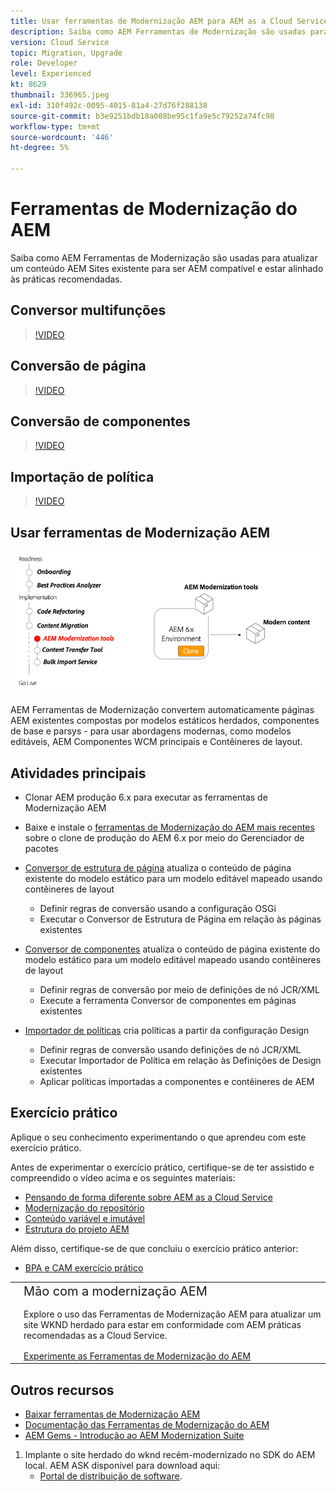 ```yaml
---
title: Usar ferramentas de Modernização AEM para AEM as a Cloud Service
description: Saiba como AEM Ferramentas de Modernização são usadas para atualizar um projeto de AEM existente e conteúdo para ser AEM compatível.
version: Cloud Service
topic: Migration, Upgrade
role: Developer
level: Experienced
kt: 8629
thumbnail: 336965.jpeg
exl-id: 310f492c-0095-4015-81a4-27d76f288138
source-git-commit: b3e9251bdb18a008be95c1fa9e5c79252a74fc98
workflow-type: tm+mt
source-wordcount: '446'
ht-degree: 5%

---
```



# Ferramentas de Modernização do AEM

Saiba como AEM Ferramentas de Modernização são usadas para atualizar um conteúdo AEM Sites existente para ser AEM compatível e estar alinhado às práticas recomendadas.

## Conversor multifunções

>[!VIDEO](https://video.tv.adobe.com/v/338802?quality=12&learn=on)

## Conversão de página

>[!VIDEO](https://video.tv.adobe.com/v/338799?quality=12&learn=on)

## Conversão de componentes

>[!VIDEO](https://video.tv.adobe.com/v/338788?quality=12&learn=on)

## Importação de política

>[!VIDEO](https://video.tv.adobe.com/v/338797?quality=12&learn=on)

## Usar ferramentas de Modernização AEM

![Ciclo de vida das Ferramentas de Modernização do AEM](./assets/aem-modernization-tools.png)

AEM Ferramentas de Modernização convertem automaticamente páginas AEM existentes compostas por modelos estáticos herdados, componentes de base e parsys - para usar abordagens modernas, como modelos editáveis, AEM Componentes WCM principais e Contêineres de layout.

## Atividades principais

+ Clonar AEM produção 6.x para executar as ferramentas de Modernização AEM
+ Baixe e instale o [ferramentas de Modernização do AEM mais recentes](https://github.com/adobe/aem-modernize-tools/releases/latest) sobre o clone de produção do AEM 6.x por meio do Gerenciador de pacotes

+ [Conversor de estrutura de página](https://opensource.adobe.com/aem-modernize-tools/pages/structure/about.html) atualiza o conteúdo de página existente do modelo estático para um modelo editável mapeado usando contêineres de layout
   + Definir regras de conversão usando a configuração OSGi
   + Executar o Conversor de Estrutura de Página em relação às páginas existentes

+ [Conversor de componentes](https://opensource.adobe.com/aem-modernize-tools/pages/component/about.html) atualiza o conteúdo de página existente do modelo estático para um modelo editável mapeado usando contêineres de layout
   + Definir regras de conversão por meio de definições de nó JCR/XML
   + Execute a ferramenta Conversor de componentes em páginas existentes

+ [Importador de políticas](https://opensource.adobe.com/aem-modernize-tools/pages/policy/about.html) cria políticas a partir da configuração Design
   + Definir regras de conversão usando definições de nó JCR/XML
   + Executar Importador de Política em relação às Definições de Design existentes
   + Aplicar políticas importadas a componentes e contêineres de AEM

## Exercício prático

Aplique o seu conhecimento experimentando o que aprendeu com este exercício prático.

Antes de experimentar o exercício prático, certifique-se de ter assistido e compreendido o vídeo acima e os seguintes materiais:

+ [Pensando de forma diferente sobre AEM as a Cloud Service](./introduction.md)
+ [Modernização do repositório](./repository-modernization.md)
+ [Conteúdo variável e imutável](../../developing/basics/mutable-immutable.md)
+ [Estrutura do projeto AEM](https://experienceleague.adobe.com/docs/experience-manager-cloud-service/implementing/developing/aem-project-content-package-structure.html?lang=pt-BR)

Além disso, certifique-se de que concluiu o exercício prático anterior:

+ [BPA e CAM exercício prático](./bpa-and-cam.md#hands-on-exercise)

<table style="border-width:0">
    <tr>
        <td style="width:150px">
            <a  rel="noreferrer"
                target="_blank"
                href="https://github.com/adobe/aem-cloud-engineering-video-series-exercises/tree/session2-migration#bootcamp---session-2-migration-methodology"><img alt="Repositório GitHub de exercício manual" src="./assets/github.png"/>
            </a>        
        </td>
        <td style="width:100%;margin-bottom:1rem;">
            <div style="font-size:1.25rem;font-weight:400;">Mão com a modernização AEM</div>
            <p style="margin:1rem 0">
                Explore o uso das Ferramentas de Modernização AEM para atualizar um site WKND herdado para estar em conformidade com AEM práticas recomendadas as a Cloud Service.
            </p>
            <a  rel="noreferrer"
                target="_blank"
                href="https://github.com/adobe/aem-cloud-engineering-video-series-exercises/tree/session2-migration#bootcamp---session-2-migration-methodology" class="spectrum-Button spectrum-Button--primary spectrum-Button--sizeM">
                <span class="spectrum-Button-label has-no-wrap has-text-weight-bold">Experimente as Ferramentas de Modernização do AEM</span>
            </a>
        </td>
    </tr>
</table>

## Outros recursos

+ [Baixar ferramentas de Modernização AEM](https://github.com/adobe/aem-modernize-tools/releases/latest)
+ [Documentação das Ferramentas de Modernização do AEM](https://opensource.adobe.com/aem-modernize-tools/)
+ [AEM Gems - Introdução ao AEM Modernization Suite](https://helpx.adobe.com/experience-manager/kt/eseminars/gems/Introducing-the-AEM-Modernization-Suite.html)

1. Implante o site herdado do wknd recém-modernizado no SDK do AEM local. AEM ASK disponível para download aqui:
   + [Portal de distribuição de software](https://experience.adobe.com/#/downloads/content/software-distribution/en/general.html).
